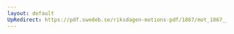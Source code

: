 ```yaml
---
layout: default
UpRedirect: https://pdf.swedeb.se/riksdagen-motions-pdf/1867/mot_1867__ak__00279.pdf
---
```

